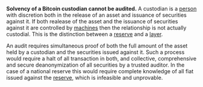 **Solvency of a Bitcoin custodian cannot be audited.** A custodian is a [person](Glossary#person) with discretion both in the release of an asset and issuance of securities against it. If both realease of the asset and the issuance of securities against it are controlled by [machines](Glossary#machine) then the relationship is not actually custodial. This is the distinction between a [reserve](Reservation-Principle) and a [layer](Glossary#layer).

An audit requires simultaneous proof of both the full amount of the asset held by a custodian and the securities issued against it. Such a process would require a halt of all transaction in both, and collective, comprehensive and secure deanonymization of all securities by a trusted auditor. In the case of a national reserve this would require complete knowledge of all fiat issued against the [reserve](Reservation-Principle), which is infeasible and unprovable.